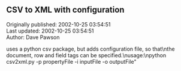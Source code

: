 ## CSV to XML with configuration  
Originally published: 2002-10-25 03:54:51  
Last updated: 2002-10-25 03:54:51  
Author: Dave Pawson  
  
uses a python csv package, but adds configuration file, so that\nthe document, row and field tags can be specified.\nusage:\npython csv2xml.py -p propertyFile -i inputFile -o outputFile"